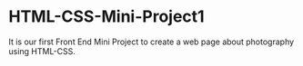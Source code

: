 # HTML-CSS-Mini-Project1
It is our first Front End Mini Project to create a web page about photography using HTML-CSS.
